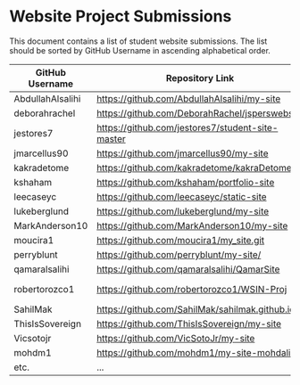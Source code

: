 # Website Project Submissions

This document contains a list of student website submissions. The list should be sorted by GitHub Username in ascending alphabetical order.

**GitHub Username** | **Repository Link** | **Project Link**
--- | --- | ---
AbdullahAlsalihi | https://github.com/AbdullahAlsalihi/my-site | https://abdullahalsalihi.github.io/my-site/
deborahrachel | https://github.com/DeborahRachel/jsperswebsite | https://deborahrachel.github.io/jsperswebsite/
jestores7  | https://github.com/jestores7/student-site-master | https://jestores7.github.io/student-site-master/index.html
jmarcellus90 | https://github.com/jmarcellus90/my-site | http://jmarcellus90.github.io/my-site
kakradetome | https://github.com/kakradetome/kakraDetome | https://kakradetome.github.io/kakraDetome/
kshaham | https://github.com/kshaham/portfolio-site | https://kshaham.github.io/portfolio-site/
leecaseyc | https://github.com/leecaseyc/static-site | https://leecaseyc.github.io/static-site/
lukeberglund | https://github.com/lukeberglund/my-site | https://lukeberglund.github.io/my-site/
MarkAnderson10 | https://github.com/MarkAnderson10/my-site | https://markanderson10.github.io/my-site/
moucira1 | https://github.com/moucira1/my_site.git | https://moucira1.github.io/my_site/
perryblunt| https://github.com/perryblunt/my-site/ | https://perryblunt.github.io/my-site/
qamaralsalihi| https://github.com/qamaralsalihi/QamarSite | https://qamaralsalihi.github.io/QamarSite/index.html
robertorozco1 | https://github.com/robertorozco1/WSIN-Proj | https://robertorozco1.github.io/WSIN-Proj/index.html
SahilMak | https://github.com/SahilMak/sahilmak.github.io | http://www.sahilmak.tech
ThisIsSovereign | https://github.com/ThisIsSovereign/my-site | https://thisissovereign.github.io/my-site/index.html
Vicsotojr | https://github.com/VicSotoJr/my-site | https://vicsotojr.github.io/my-site/
mohdm1 | https://github.com/mohdm1/my-site-mohdaliff | https://mohdm1.github.io/my-site-mohdaliff/|
etc. | ... | ...
